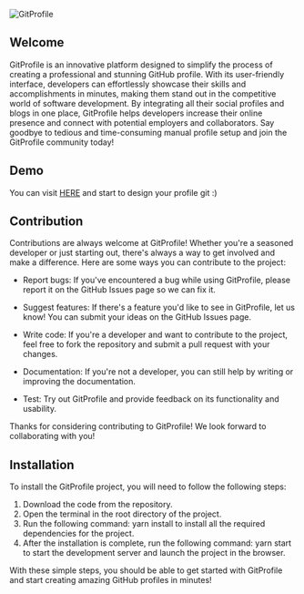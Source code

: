 ![GitProfile](https://user-images.githubusercontent.com/100803621/216962251-8c31818b-066d-42b0-948d-57a440379ee2.png)

## Welcome

GitProfile is an innovative platform designed to simplify the process of creating a professional and stunning GitHub profile. With its user-friendly interface, developers can effortlessly showcase their skills and accomplishments in minutes, making them stand out in the competitive world of software development. By integrating all their social profiles and blogs in one place, GitProfile helps developers increase their online presence and connect with potential employers and collaborators. Say goodbye to tedious and time-consuming manual profile setup and join the GitProfile community today!

## Demo

You can visit [HERE](https://profilegit.netlify.app/) and start to design your profile git :) 


## Contribution

Contributions are always welcome at GitProfile! Whether you're a seasoned developer or just starting out, there's always a way to get involved and make a difference. Here are some ways you can contribute to the project:

- Report bugs: If you've encountered a bug while using GitProfile, please report it on the GitHub Issues page so we can fix it.

- Suggest features: If there's a feature you'd like to see in GitProfile, let us know! You can submit your ideas on the GitHub Issues page.

- Write code: If you're a developer and want to contribute to the project, feel free to fork the repository and submit a pull request with your changes.

- Documentation: If you're not a developer, you can still help by writing or improving the documentation.

- Test: Try out GitProfile and provide feedback on its functionality and usability.

Thanks for considering contributing to GitProfile! We look forward to collaborating with you!

## Installation

To install the GitProfile project, you will need to follow the following steps:

1. Download the code from the repository.
2. Open the terminal in the root directory of the project.
3. Run the following command: yarn install to install all the required dependencies for the project.
4. After the installation is complete, run the following command: yarn start to start the development server and launch the project in the browser.

With these simple steps, you should be able to get started with GitProfile and start creating amazing GitHub profiles in minutes!


